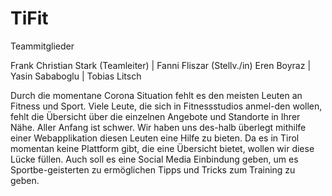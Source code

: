 # TiFit


Teammitglieder

 Frank Christian Stark (Teamleiter) | Fanni Fliszar (Stellv./in)
 Eren Boyraz | Yasin Sababoglu | Tobias Litsch



Durch die momentane Corona Situation fehlt es den meisten Leuten an Fitness und Sport. Viele Leute, die sich in Fitnessstudios anmel-den wollen, fehlt die Übersicht über die einzelnen Angebote und Standorte in Ihrer Nähe. Aller Anfang ist schwer. Wir haben uns des-halb überlegt mithilfe einer Webapplikation diesen Leuten eine Hilfe zu bieten. Da es in Tirol momentan keine Plattform gibt, die eine Übersicht bietet, wollen wir diese Lücke füllen.
Auch soll es eine Social Media Einbindung geben, um es Sportbe-geisterten zu ermöglichen Tipps und Tricks zum Training zu geben.

